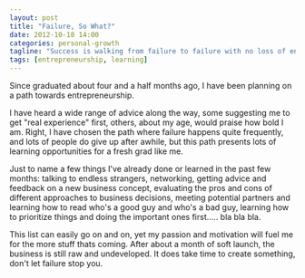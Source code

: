 ```yaml
---
layout: post
title: "Failure, So What?"
date: 2012-10-18 14:00
categories: personal-growth
tagline: "Success is walking from failure to failure with no loss of enthusiasm. -Winston Churchill"
tags: [entrepreneurship, learning]
---
```


Since graduated about four and a half months ago, I have been planning on a path towards entrepreneurship. 

I have heard a wide range of advice along the way, some suggesting me to get "real experience" first, others, about my age, would praise how bold I am. Right, I have chosen the path where failure happens quite frequently, and lots of people do give up after awhile, but this path presents lots of learning opportunities for a fresh grad like me. 

Just to name a few things I've already done or learned in the past few months: talking to endless strangers, networking, getting advice and feedback on a new business concept, evaluating the pros and cons of different approaches to business decisions, meeting potential partners and learning how to read who's a good guy and who's a bad guy, learning how to prioritize things and doing the important ones first..... bla bla bla. 

This list can easily go on and on, yet my passion and motivation will fuel me for the more stuff thats coming. After about a month of soft launch, the business is still raw and undeveloped. It does take time to create something, don't let failure stop you.